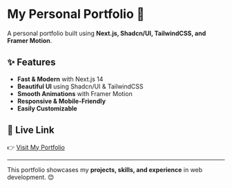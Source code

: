 # **My Personal Portfolio** 🚀  

A personal portfolio built using **Next.js, Shadcn/UI, TailwindCSS, and Framer Motion**.  

## **✨ Features**  
- **Fast & Modern** with Next.js 14  
- **Beautiful UI** using Shadcn/UI & TailwindCSS  
- **Smooth Animations** with Framer Motion  
- **Responsive & Mobile-Friendly**  
- **Easily Customizable**  

## **🔗 Live Link**  
👉 [Visit My Portfolio](https://devnikhil.xyz/)  

---

This portfolio showcases my **projects, skills, and experience** in web development. 😊
